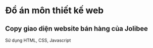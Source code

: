 # Đồ án môn thiết kế web
## Copy giao diện website bán hàng của Jolibee
Sử dụng HTML, CSS, Javascript
